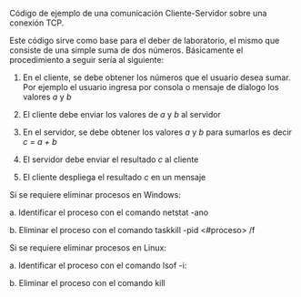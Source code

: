 Código de ejemplo de una comunicación Cliente-Servidor sobre una conexión TCP.

Este código sirve como base para el deber de laboratorio, el mismo que consiste de una simple suma de dos números. Básicamente el procedimiento a seguir sería al siguiente:

1) En el cliente, se debe obtener los números que el usuario desea sumar. Por ejemplo el usuario ingresa por consola o mensaje de dialogo los valores *a* y *b*

2) El cliente debe enviar los valores de *a* y *b* al servidor

3) En el servidor, se debe obtener los valores *a* y *b* para sumarlos es decir *c = a + b*

4) El servidor debe enviar el resultado *c* al cliente

5) El cliente despliega el resultado *c* en un mensaje


Si se requiere eliminar procesos en Windows:

a. Identificar el proceso con el comando netstat -ano

b. Eliminar el proceso con el comando taskkill -pid <#proceso> /f

Si se requiere eliminar procesos en Linux:

a. Identificar el proceso con el comando lsof -i:<port>

b. Eliminar el proceso con el comando kill <pid>

